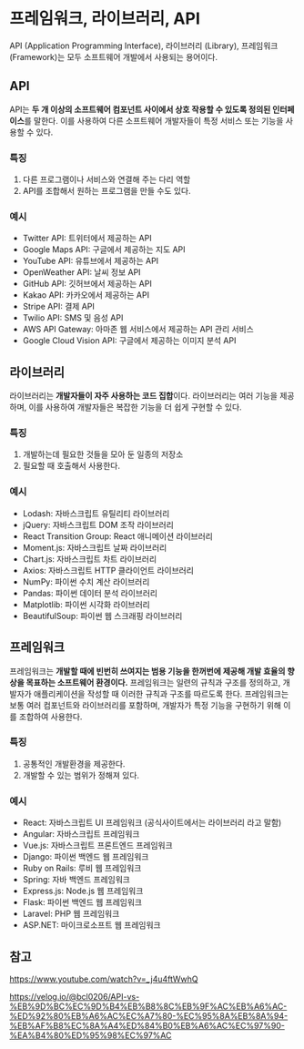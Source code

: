 # 프레임워크, 라이브러리,  API


API (Application Programming Interface), 라이브러리 (Library), 프레임워크 (Framework)는 모두 소프트웨어 개발에서 사용되는 용어이다.

## API
API는 **두 개 이상의 소프트웨어 컴포넌트 사이에서 상호 작용할 수 있도록 정의된 인터페이스**를 말한다. 이를 사용하여 다른 소프트웨어 개발자들이 특정 서비스 또는 기능을 사용할 수 있다.

### 특징
1. 다른 프로그램이나 서비스와 연결해 주는 다리 역할
3. API를 조합해서 원하는 프로그램을 만들 수도 있다.

### 예시
- Twitter API: 트위터에서 제공하는 API
- Google Maps API: 구글에서 제공하는 지도 API
- YouTube API: 유튜브에서 제공하는 API
- OpenWeather API: 날씨 정보 API
- GitHub API: 깃허브에서 제공하는 API
- Kakao API: 카카오에서 제공하는 API
- Stripe API: 결제 API
- Twilio API: SMS 및 음성 API
- AWS API Gateway: 아마존 웹 서비스에서 제공하는 API 관리 서비스
- Google Cloud Vision API: 구글에서 제공하는 이미지 분석 API

## 라이브러리
라이브러리는 **개발자들이 자주 사용하는 코드 집합**이다. 라이브러리는 여러 기능을 제공하며, 이를 사용하여 개발자들은 복잡한 기능을 더 쉽게 구현할 수 있다.

### 특징
1. 개발하는데 필요한 것들을 모아 둔 일종의 저장소
2. 필요할 때 호출해서 사용한다.

### 예시
- Lodash: 자바스크립트 유틸리티 라이브러리
- jQuery: 자바스크립트 DOM 조작 라이브러리
- React Transition Group: React 애니메이션 라이브러리
- Moment.js: 자바스크립트 날짜 라이브러리
- Chart.js: 자바스크립트 차트 라이브러리
- Axios: 자바스크립트 HTTP 클라이언트 라이브러리
- NumPy: 파이썬 수치 계산 라이브러리
- Pandas: 파이썬 데이터 분석 라이브러리
- Matplotlib: 파이썬 시각화 라이브러리
- BeautifulSoup: 파이썬 웹 스크래핑 라이브러리

## 프레임워크
프레임워크는 **개발할 때에 빈번히 쓰여지는 범용 기능을 한꺼번에 제공해 개발 효율의 향상을 목표하는 소프트웨어 환경이다.** 프레임워크는 일련의 규칙과 구조를 정의하고, 개발자가 애플리케이션을 작성할 때 이러한 규칙과 구조를 따르도록 한다. 프레임워크는 보통 여러 컴포넌트와 라이브러리를 포함하며, 개발자가 특정 기능을 구현하기 위해 이를 조합하여 사용한다.

### 특징
1. 공통적인 개발환경을 제공한다.
2. 개발할 수 있는 범위가 정해져 있다.

### 예시
- React: 자바스크립트 UI 프레임워크 (공식사이트에서는 라이브러리 라고 말함)
- Angular: 자바스크립트 프레임워크
- Vue.js: 자바스크립트 프론트엔드 프레임워크
- Django: 파이썬 백엔드 웹 프레임워크
- Ruby on Rails: 루비 웹 프레임워크
- Spring: 자바 백엔드 프레임워크
- Express.js: Node.js 웹 프레임워크
- Flask: 파이썬 백엔드 웹 프레임워크
- Laravel: PHP 웹 프레임워크
- ASP.NET: 마이크로소프트 웹 프레임워크

## 참고
https://www.youtube.com/watch?v=_j4u4ftWwhQ

https://velog.io/@bcl0206/API-vs-%EB%9D%BC%EC%9D%B4%EB%B8%8C%EB%9F%AC%EB%A6%AC-%ED%92%80%EB%A6%AC%EC%A7%80-%EC%95%8A%EB%8A%94-%EB%AF%B8%EC%8A%A4%ED%84%B0%EB%A6%AC%EC%97%90-%EA%B4%80%ED%95%98%EC%97%AC

